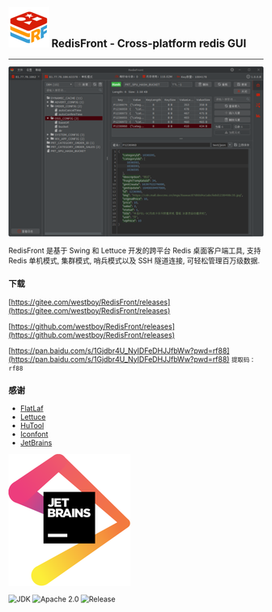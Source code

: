 ## ![logo](assets/logo.png)  RedisFront - Cross-platform redis GUI

-------

![Screenshot](screenshot/redisfront-win11.png)

RedisFront 是基于 Swing 和 Lettuce 开发的跨平台 Redis 桌面客户端工具, 支持 Redis 单机模式, 集群模式, 哨兵模式以及 SSH 隧道连接,  可轻松管理百万级数据.

### 下载

[https://gitee.com/westboy/RedisFront/releases](https://gitee.com/westboy/RedisFront/releases)

[https://github.com/westboy/RedisFront/releases](https://github.com/westboy/RedisFront/releases)

[https://pan.baidu.com/s/1Gjdbr4U_NyIDFeDHJJfbWw?pwd=rf88](https://pan.baidu.com/s/1Gjdbr4U_NyIDFeDHJJfbWw?pwd=rf88)  `提取码：rf88`



### 感谢

* [FlatLaf](https://www.formdev.com/flatlaf/?from=RedisFront)
* [Lettuce](https://lettuce.io?from=RedisFront)
* [HuTool](http://hutool.cn?from=RedisFront)
* [Iconfont](https://www.iconfont.cn?from=RedisFront)
* [JetBrains](https://www.jetbrains.com?from=RedisFront)

![JenBrains logo](assets/jetbrains.svg)

![JDK](https://img.shields.io/badge/JDK-17-blue.svg)
![Apache 2.0](https://img.shields.io/badge/Apache-2.0-4EB1BA.svg)
![Release](https://img.shields.io/badge/Release-1.0.2-green.svg)
